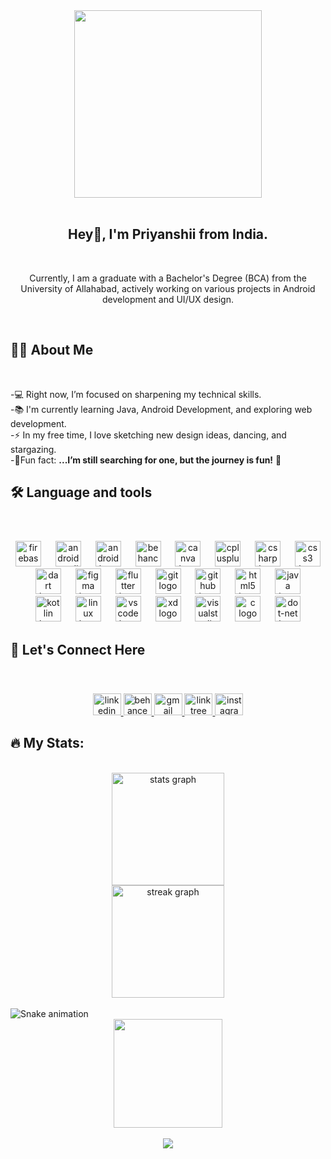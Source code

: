 <div align="center">
  <img  src="https://www.bing.com/th/id/OGC.e4e49b1aefb967df084fcafbe942596f?pid=1.7&rurl=https%3a%2f%2fuser-images.githubusercontent.com%2f74038190%2f248884004-af212da4-8588-4d7c-8400-16e56f2746a0.gif&ehk=MnsXOR5la7lz%2bxrSsIz3rDA8m%2boncchC5NHKJUcmgJI%3d" height="300px"   />
</div>
<br clear="both">

<h2 align="center">Hey👋, I'm Priyanshii from India.</h2>
<br clear="both">

<p align="center">Currently, I am a graduate with a Bachelor's Degree (BCA) from the University of Allahabad, actively working on various projects in Android development and UI/UX design.</p>
<br>

<h2 align="left">👩‍💻  About Me</h2>

<br>

 -💻 Right now, I’m focused on sharpening my technical skills.<br>
 -📚 I'm currently learning Java, Android Development, and exploring web development.<br>
 -⚡ In my free time, I love sketching new design ideas, dancing, and stargazing.<br> 
 -🎲Fun fact: **...I’m still searching for one, but the journey is fun!** 🫡

<h2 align="left">🛠 Language and tools</h2>
<br>

###
<div align="center">
  <img src="https://cdn.jsdelivr.net/gh/devicons/devicon/icons/firebase/firebase-plain.svg" height="41" alt="firebase logo"  />
  <img width="15" />
  <img src="https://cdn.jsdelivr.net/gh/devicons/devicon/icons/androidstudio/androidstudio-original.svg" height="41" alt="androidstudio logo"  />
  <img width="15" />
  <img src="https://cdn.jsdelivr.net/gh/devicons/devicon/icons/android/android-original.svg" height="41" alt="android logo"  />
  <img width="15" />
  <img src="https://cdn.simpleicons.org/behance/1769FF" height="41" alt="behance logo"  />
  <img width="15" />
  <img src="https://cdn.jsdelivr.net/gh/devicons/devicon/icons/canva/canva-original.svg" height="41" alt="canva logo"  />
  <img width="15" />
  <img src="https://cdn.jsdelivr.net/gh/devicons/devicon/icons/cplusplus/cplusplus-original.svg" height="41" alt="cplusplus logo"  />
  <img width="15" />
  <img src="https://cdn.jsdelivr.net/gh/devicons/devicon/icons/csharp/csharp-original.svg" height="41" alt="csharp logo"  />
  <img width="15" />
  <img src="https://cdn.jsdelivr.net/gh/devicons/devicon/icons/css3/css3-original.svg" height="41" alt="css3 logo"  />
  <img width="15" />
  <img src="https://cdn.jsdelivr.net/gh/devicons/devicon/icons/dart/dart-original.svg" height="41" alt="dart logo"  />
  <img width="15" />
  <img src="https://cdn.jsdelivr.net/gh/devicons/devicon/icons/figma/figma-original.svg" height="41" alt="figma logo"  />
  <img width="15" />
  <img src="https://cdn.jsdelivr.net/gh/devicons/devicon/icons/flutter/flutter-original.svg" height="41" alt="flutter logo"  />
  <img width="15" />
  <img src="https://cdn.jsdelivr.net/gh/devicons/devicon/icons/git/git-original.svg" height="41" alt="git logo"  />
  <img width="15" />
  <img src="https://skillicons.dev/icons?i=github" height="41" alt="github logo"  />
  <img width="15" />
  <img src="https://cdn.jsdelivr.net/gh/devicons/devicon/icons/html5/html5-original.svg" height="41" alt="html5 logo"  />
  <img width="15" />
  <img src="https://cdn.jsdelivr.net/gh/devicons/devicon/icons/java/java-original.svg" height="41" alt="java logo"  />
  <img width="15" />
  <img src="https://cdn.jsdelivr.net/gh/devicons/devicon/icons/kotlin/kotlin-original.svg" height="41" alt="kotlin logo"  />
  <img width="15" />
  <img src="https://cdn.jsdelivr.net/gh/devicons/devicon/icons/linux/linux-original.svg" height="41" alt="linux logo"  />
  <img width="15" />
  <img src="https://cdn.jsdelivr.net/gh/devicons/devicon/icons/vscode/vscode-original.svg" height="41" alt="vscode logo"  />
  <img width="15" />
  <img src="https://cdn.jsdelivr.net/gh/devicons/devicon/icons/xd/xd-plain.svg" height="41" alt="xd logo"  />
  <img width="15" />
  <img src="https://cdn.jsdelivr.net/gh/devicons/devicon/icons/visualstudio/visualstudio-plain.svg" height="41" alt="visualstudio logo"  />
  <img width="15" />
  <img src="https://cdn.jsdelivr.net/gh/devicons/devicon/icons/c/c-original.svg" height="41" alt="c logo"  />
  <img width="15" />
  <img src="https://cdn.jsdelivr.net/gh/devicons/devicon/icons/dot-net/dot-net-original.svg" height="41" alt="dot-net logo"  />
</div>

<h2 align="left">💬 Let's Connect Here</h2>
<br>

###

<div align="center">
  <a href="https://www.linkedin.com/in/priyanshi-khare" target="_blank">
    <img src="https://raw.githubusercontent.com/maurodesouza/profile-readme-generator/master/src/assets/icons/social/linkedin/default.svg" width="45" height="35" alt="linkedin logo"  />
  </a>
  <a href="https://www.behance.net/priyanshikhare11" target="_blank">
    <img src="https://raw.githubusercontent.com/maurodesouza/profile-readme-generator/master/src/assets/icons/social/behance/default.svg" width="45" height="35" alt="behance logo"  />
  </a>
  <a href="mailto:priyanshil222@gmail.com" target="_blank">
    <img src="https://raw.githubusercontent.com/maurodesouza/profile-readme-generator/master/src/assets/icons/social/gmail/default.svg" width="45" height="35" alt="gmail logo"  />
  </a>
  <a href="https://linktr.ee/priyanshikhare11" target="_blank">
    <img src="https://raw.githubusercontent.com/maurodesouza/profile-readme-generator/master/src/assets/icons/social/linktree/default.svg" width="45" height="35" alt="linktree logo"  />
  </a>
  <a href="https://instagram.com/Priyanshii.11" target="_blank">
    <img src="https://raw.githubusercontent.com/maurodesouza/profile-readme-generator/master/src/assets/icons/social/instagram/default.svg" width="45" height="35" alt="instagram logo"  />
  </a>
</div>

<h2 align="left">🔥  My Stats:</h2>
<br>
<div align ="center">
  <img src="https://github-readme-stats.vercel.app/api?username=priyanshii11&hide_title=true&hide_rank=false&show_icons=true&include_all_commits=true&count_private=true&disable_animations=false&theme=vue-dark&locale=en&hide_border=true&order=1" height="180" alt="stats graph" /> <br>
  <img src="https://streak-stats.demolab.com?user=priyanshii11&locale=en&mode=daily&theme=vue-dark&hide_border=false&border_radius=7&order=3" height="180" alt="streak graph"  />
</div>

<br>

<img src="https://raw.githubusercontent.com/priyanshii11/priyanshii11/output/snake.svg" alt="Snake animation" />


<br>
<div align="center">
 
  <img height="174" src="https://files.oaiusercontent.com/file-sUCT0ZMZ8AITRHCFvpOggY4m?se=2024-08-20T15%3A26%3A00Z&sp=r&sv=2024-08-04&sr=b&rscc=max-age%3D604800%2C%20immutable%2C%20private&rscd=attachment%3B%20filename%3Deabd6358-ecf2-4053-93a1-e68e90bcdec1.webp&sig=mvd381uV32JiM8vMNgJArJP3PhoNULVqJbZzBlJjgvs%3D"  />
</div>
<br>
<div align="center">
  <img src="https://profile-counter.glitch.me/priyanshii11/count.svg?"  />
</div>
